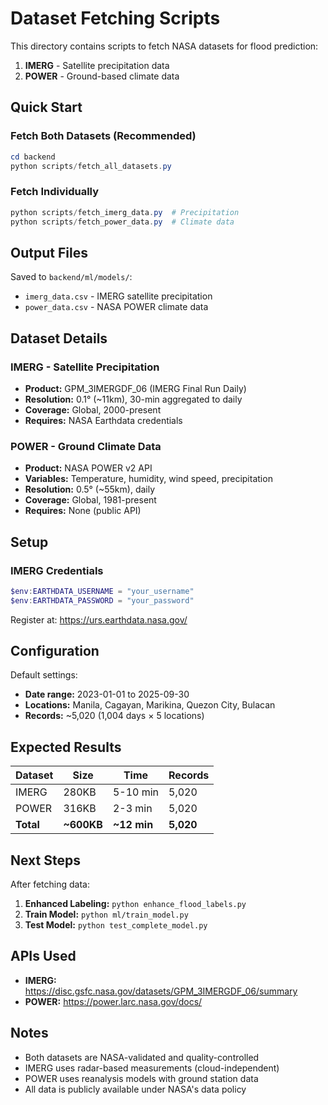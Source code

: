 # Dataset Fetching Scripts

This directory contains scripts to fetch NASA datasets for flood prediction:

1. **IMERG** - Satellite precipitation data  
2. **POWER** - Ground-based climate data

## Quick Start

### Fetch Both Datasets (Recommended)

```powershell
cd backend
python scripts/fetch_all_datasets.py
```

### Fetch Individually

```powershell
python scripts/fetch_imerg_data.py  # Precipitation
python scripts/fetch_power_data.py  # Climate data
```

## Output Files

Saved to `backend/ml/models/`:
- `imerg_data.csv` - IMERG satellite precipitation
- `power_data.csv` - NASA POWER climate data

## Dataset Details

### IMERG - Satellite Precipitation
- **Product:** GPM_3IMERGDF_06 (IMERG Final Run Daily)
- **Resolution:** 0.1° (~11km), 30-min aggregated to daily
- **Coverage:** Global, 2000-present
- **Requires:** NASA Earthdata credentials

### POWER - Ground Climate Data
- **Product:** NASA POWER v2 API
- **Variables:** Temperature, humidity, wind speed, precipitation
- **Resolution:** 0.5° (~55km), daily
- **Coverage:** Global, 1981-present
- **Requires:** None (public API)

## Setup

### IMERG Credentials

```powershell
$env:EARTHDATA_USERNAME = "your_username"
$env:EARTHDATA_PASSWORD = "your_password"
```

Register at: https://urs.earthdata.nasa.gov/

## Configuration

Default settings:
- **Date range:** 2023-01-01 to 2025-09-30
- **Locations:** Manila, Cagayan, Marikina, Quezon City, Bulacan
- **Records:** ~5,020 (1,004 days × 5 locations)

## Expected Results

| Dataset | Size | Time | Records |
|---------|------|------|---------|
| IMERG | 280KB | 5-10 min | 5,020 |
| POWER | 316KB | 2-3 min | 5,020 |
| **Total** | **~600KB** | **~12 min** | **5,020** |

## Next Steps

After fetching data:

1. **Enhanced Labeling:** `python enhance_flood_labels.py`
2. **Train Model:** `python ml/train_model.py`
3. **Test Model:** `python test_complete_model.py`

## APIs Used

- **IMERG:** https://disc.gsfc.nasa.gov/datasets/GPM_3IMERGDF_06/summary
- **POWER:** https://power.larc.nasa.gov/docs/

## Notes

- Both datasets are NASA-validated and quality-controlled
- IMERG uses radar-based measurements (cloud-independent)
- POWER uses reanalysis models with ground station data
- All data is publicly available under NASA's data policy
